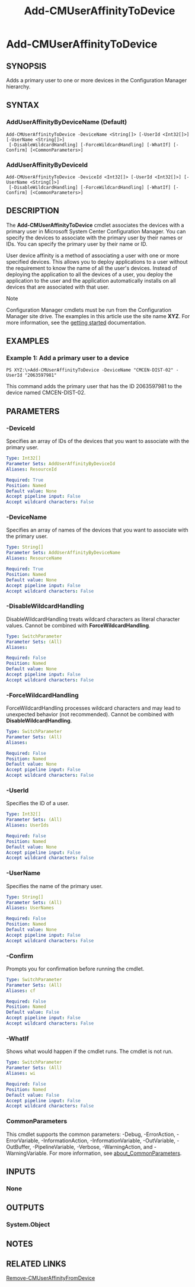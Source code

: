 ﻿---
description: Adds a primary user to one or more devices in the Configuration Manager hierarchy.
external help file: AdminUI.PS.Collections.dll-Help.xml
Module Name: ConfigurationManager
ms.date: 04/29/2019
schema: 2.0.0
title: Add-CMUserAffinityToDevice
---

# Add-CMUserAffinityToDevice

## SYNOPSIS
Adds a primary user to one or more devices in the Configuration Manager hierarchy.

## SYNTAX

### AddUserAffinityByDeviceName (Default)
```
Add-CMUserAffinityToDevice -DeviceName <String[]> [-UserId <Int32[]>] [-UserName <String[]>]
 [-DisableWildcardHandling] [-ForceWildcardHandling] [-WhatIf] [-Confirm] [<CommonParameters>]
```

### AddUserAffinityByDeviceId
```
Add-CMUserAffinityToDevice -DeviceId <Int32[]> [-UserId <Int32[]>] [-UserName <String[]>]
 [-DisableWildcardHandling] [-ForceWildcardHandling] [-WhatIf] [-Confirm] [<CommonParameters>]
```

## DESCRIPTION
The **Add-CMUserAffinityToDevice** cmdlet associates the devices with a primary user in Microsoft System Center Configuration Manager.
You can specify the devices to associate with the primary user by their names or IDs.
You can specify the primary user by their name or ID.

User device affinity is a method of associating a user with one or more specified devices.
This allows you to deploy applications to a user without the requirement to know the name of all the user's devices.
Instead of deploying the application to all the devices of a user, you deploy the application to the user and the application automatically installs on all devices that are associated with that user.

> [!NOTE]
> Configuration Manager cmdlets must be run from the Configuration Manager site drive.
> The examples in this article use the site name **XYZ**. For more information, see the
> [getting started](/powershell/sccm/overview) documentation.

## EXAMPLES

### Example 1: Add a primary user to a device
```
PS XYZ:\>Add-CMUserAffinityToDevice -DeviceName "CMCEN-DIST-02" -UserId "2063597981"
```

This command adds the primary user that has the ID 2063597981 to the device named CMCEN-DIST-02.

## PARAMETERS

### -DeviceId
Specifies an array of IDs of the devices that you want to associate with the primary user.

```yaml
Type: Int32[]
Parameter Sets: AddUserAffinityByDeviceId
Aliases: ResourceId

Required: True
Position: Named
Default value: None
Accept pipeline input: False
Accept wildcard characters: False
```

### -DeviceName
Specifies an array of names of the devices that you want to associate with the primary user.

```yaml
Type: String[]
Parameter Sets: AddUserAffinityByDeviceName
Aliases: ResourceName

Required: True
Position: Named
Default value: None
Accept pipeline input: False
Accept wildcard characters: False
```

### -DisableWildcardHandling
DisableWildcardHandling treats wildcard characters as literal character values. Cannot be combined with **ForceWildcardHandling**.

```yaml
Type: SwitchParameter
Parameter Sets: (All)
Aliases:

Required: False
Position: Named
Default value: None
Accept pipeline input: False
Accept wildcard characters: False
```

### -ForceWildcardHandling
ForceWildcardHandling processes wildcard characters and may lead to unexpected behavior (not recommended). Cannot be combined with **DisableWildcardHandling**.

```yaml
Type: SwitchParameter
Parameter Sets: (All)
Aliases:

Required: False
Position: Named
Default value: None
Accept pipeline input: False
Accept wildcard characters: False
```

### -UserId
Specifies the ID of a user.

```yaml
Type: Int32[]
Parameter Sets: (All)
Aliases: UserIds

Required: False
Position: Named
Default value: None
Accept pipeline input: False
Accept wildcard characters: False
```

### -UserName
Specifies the name of the primary user.

```yaml
Type: String[]
Parameter Sets: (All)
Aliases: UserNames

Required: False
Position: Named
Default value: None
Accept pipeline input: False
Accept wildcard characters: False
```

### -Confirm
Prompts you for confirmation before running the cmdlet.

```yaml
Type: SwitchParameter
Parameter Sets: (All)
Aliases: cf

Required: False
Position: Named
Default value: False
Accept pipeline input: False
Accept wildcard characters: False
```

### -WhatIf
Shows what would happen if the cmdlet runs.
The cmdlet is not run.

```yaml
Type: SwitchParameter
Parameter Sets: (All)
Aliases: wi

Required: False
Position: Named
Default value: False
Accept pipeline input: False
Accept wildcard characters: False
```

### CommonParameters
This cmdlet supports the common parameters: -Debug, -ErrorAction, -ErrorVariable, -InformationAction, -InformationVariable, -OutVariable, -OutBuffer, -PipelineVariable, -Verbose, -WarningAction, and -WarningVariable. For more information, see [about_CommonParameters](https://docs.microsoft.com/powershell/module/microsoft.powershell.core/about/about_commonparameters?view=powershell-7).

## INPUTS

### None

## OUTPUTS

### System.Object
## NOTES

## RELATED LINKS

[Remove-CMUserAffinityFromDevice](Remove-CMUserAffinityFromDevice.md)


